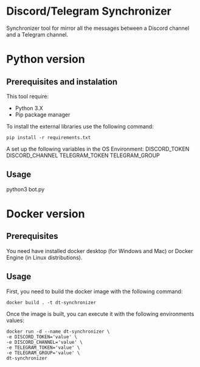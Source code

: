 # Discord/Telegram Synchronizer
Synchronizer tool for mirror all the messages between a Discord channel and a Telegram channel.


# Python version
## Prerequisites and instalation
This tool require:
* Python 3.X
* Pip package manager

To install the external libraries use the following command:
```
pip install -r requirements.txt
```

A set up the following variables in the OS Environment:
DISCORD_TOKEN
DISCORD_CHANNEL
TELEGRAM_TOKEN
TELEGRAM_GROUP

## Usage
python3 bot.py




# Docker version
## Prerequisites
You need have installed docker desktop (for Windows and Mac) or Docker Engine (in Linux distributions).


## Usage
First, you need to build the docker image with the following command:
```
docker build . -t dt-synchronizer
```

Once the image is built, you can execute it with the following environments values:
```
docker run -d --name dt-synchronizer \
-e DISCORD_TOKEN='value' \
-e DISCORD_CHANNEL='value' \
-e TELEGRAM_TOKEN='value' \
-e TELEGRAM_GROUP='value' \
dt-synchronizer
```
